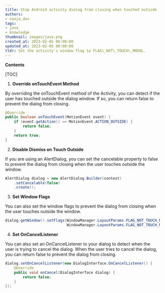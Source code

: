 ```yaml
---
title: Stop Android activity dialog from closing when touched outside
authors:
- nanja_dev
tags:
- java
- knowledge
thumbnail: images/java.png
created_at: 2023-02-05 00:00:00
updated_at: 2023-02-05 00:00:00
tldr: Set the activity`s window flag to FLAG\_NOT\_TOUCH\_MODAL.
---
```


**Contents**

[TOC]

1. **Override onTouchEvent Method**

By overriding the onTouchEvent method of the Activity, you can detect if the user has touched outside the dialog window. If so, you can return false to prevent the dialog from closing.

```java
@Override
public boolean onTouchEvent(MotionEvent event) {
    if (event.getAction() == MotionEvent.ACTION_OUTSIDE) {
        return false;
    }
    return true;
}
```

2. **Disable Dismiss on Touch Outside**

If you are using an AlertDialog, you can set the cancelable property to false to prevent the dialog from closing when the user touches outside the window.

```java
AlertDialog dialog = new AlertDialog.Builder(context)
    .setCancelable(false)
    .create();
```

3. **Set Window Flags**

You can also set the window flags to prevent the dialog from closing when the user touches outside the window.

```java
dialog.getWindow().setFlags(WindowManager.LayoutParams.FLAG_NOT_TOUCH_MODAL,
                            WindowManager.LayoutParams.FLAG_NOT_TOUCH_MODAL);
```

4. **Set OnCancelListener**

You can also set an OnCancelListener to your dialog to detect when the user is trying to cancel the dialog. When the user tries to cancel the dialog, you can return false to prevent the dialog from closing.

```java
dialog.setOnCancelListener(new DialogInterface.OnCancelListener() {
    @Override
    public void onCancel(DialogInterface dialog) {
        return false;
    }
});
```
